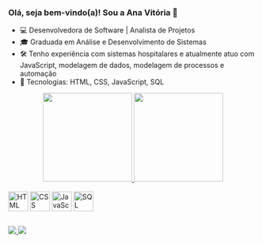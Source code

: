 ### Olá, seja bem-vindo(a)! Sou a Ana Vitória 👋

- 💻 Desenvolvedora de Software | Analista de Projetos  
- 🎓 Graduada em Análise e Desenvolvimento de Sistemas  
- 🛠️ Tenho experiência com sistemas hospitalares e atualmente atuo com JavaScript, modelagem de dados, modelagem de processos e automação  
- 🚀 Tecnologias: HTML, CSS, JavaScript, SQL

<div align="center">
  <a href="https://github.com/anavitoriasantos">
    <img height="180em" src="https://github-readme-stats.vercel.app/api?username=anavitoriasantos&show_icons=true&theme=dracula&include_all_commits=true&count_private=true"/>
    <img height="180em" src="https://github-readme-stats.vercel.app/api/top-langs/?username=anavitoriasantos&layout=compact&langs_count=7&theme=dracula"/>
  </a>
</div>

<div style="display: inline_block"><br>
  <img align="center" alt="HTML" height="40" width="40" src="https://cdn.jsdelivr.net/gh/devicons/devicon/icons/html5/html5-original.svg">
  <img align="center" alt="CSS" height="40" width="40" src="https://cdn.jsdelivr.net/gh/devicons/devicon/icons/css3/css3-original.svg">
  <img align="center" alt="JavaScript" height="40" width="40" src="https://cdn.jsdelivr.net/gh/devicons/devicon/icons/javascript/javascript-original.svg">
  <img align="center" alt="SQL" height="40" width="40" src="https://cdn-icons-png.flaticon.com/512/5815/5815809.png">
</div>

##

<div>
  <a href="https://www.linkedin.com/in/ana-vitoria-santos/" target="_blank">
    <img src="https://img.shields.io/badge/LinkedIn-0077B5?style=for-the-badge&logo=linkedin&logoColor=white">
  </a>
  <a href="mailto:vitoriaana663@gmail.com" target="_blank">
    <img src="https://img.shields.io/badge/Gmail-D14836?style=for-the-badge&logo=gmail&logoColor=white">
  </a>
</div>


